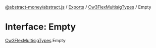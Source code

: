 [@abstract-money/abstract.js](../README.md) / [Exports](../modules.md) / [Cw3FlexMultisigTypes](../modules/Cw3FlexMultisigTypes.md) / Empty

# Interface: Empty

[Cw3FlexMultisigTypes](../modules/Cw3FlexMultisigTypes.md).Empty

